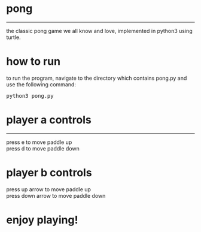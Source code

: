 # pong
---- 
the classic pong game we all know and love, implemented in python3 using turtle.  
  
    
# how to run 
to run the program, navigate to the directory which contains pong.py and use the following command:  
<pre>python3 pong.py</pre>  
  
  
  
# player a controls 
----  
press e to move paddle up  
press d to move paddle down 
  
  
# player b controls    
press up arrow to move paddle up  
press down arrow to move paddle down 
  
    

  
    
      
        
        
  
# enjoy playing! 
